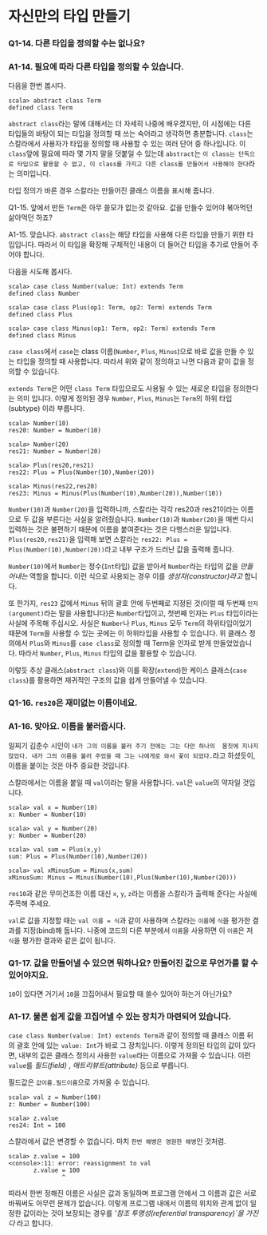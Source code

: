 # 자신만의 타입 만들기

### Q1-14. 다른 타입을 정의할 수는 없나요?

### A1-14. 필요에 따라 다른 타입을 정의할 수 있습니다. 

다음을 한번 봅시다.

```
scala> abstract class Term
defined class Term
```

`abstract class`라는 말에 대해서는 더 자세히 나중에 배우겠지만, 이 시점에는 다른 
타입들의 바탕이 되는 타입을 정의할 때 쓰는 숙어라고 생각하면 충분합니다. `class`는 스칼라에서 
사용자가 타입을 정의할 때 사용할 수 있는 여러 단어 중 하나입니다. 이 `class`앞에 필요에 따라 
몇 가지 말을 덧붙일 수 있는데 `abstract`는 `이 class는 단독으로 타입으로 활용할 수 없고,
이 class를 가지고 다른 class를 만들어서 사용해야 한다`라는 의미입니다.

타입 정의가 바른 경우 스칼라는 만들어진 클래스 이름을 표시해 줍니다.

Q1-15. 앞에서 만든 `Term`은 아무 쓸모가 없는것 같아요. 
값을 만들수 있어야 볶아먹던 삶아먹던 하죠?

A1-15. 맞습니다. `abstract class`는 해당 타입을 사용해 다른 타입을 만들기 위한 타입입니다.
따라서 이 타입을 확장해 구체적인 내용이 더 들어간 타입을 추가로 만들어 주어야 합니다.

다음을 시도해 봅시다.

```
scala> case class Number(value: Int) extends Term
defined class Number

scala> case class Plus(op1: Term, op2: Term) extends Term
defined class Plus

scala> case class Minus(op1: Term, op2: Term) extends Term
defined class Minus
```

`case class`에서 `case`는 class 이름(`Number`, `Plus`, `Minus`)으로 바로 값을 만들 수 
있는 타입을 정의할 때 사용합니다. 따라서 위와 같이 정의하고 나면 다음과 같이 
값을 정의할 수 있습니다.

`extends Term`은 어떤 `class Term` 타입으로도 사용될 수 있는 새로운 타입을 정의한다는 
의미 입니다. 이렇게 정의된 경우 `Number`, `Plus`, `Minus`는 `Term`의 하위 타입(subtype)
이라 부릅니다. 

```
scala> Number(10)
res20: Number = Number(10)

scala> Number(20)
res21: Number = Number(20)

scala> Plus(res20,res21)
res22: Plus = Plus(Number(10),Number(20))

scala> Minus(res22,res20)
res23: Minus = Minus(Plus(Number(10),Number(20)),Number(10))
```

`Number(10)`과 `Number(20)`을 입력하니까, 스칼라는 각각 res20과 res21이라는 이름으로 두 값을
부른다는 사실을 알려줬습니다. `Number(10)`과 `Number(20)`을 매번 다시 입력하는 것은 불편하기 
때문에 이름을 붙여준다는 것은 다행스러운 일입니다. `Plus(res20,res21)`을 입력해 보면 스칼라는 
`res22: Plus = Plus(Number(10),Number(20))`라고 내부 구조가 드러난 값을 출력해 줍니다. 

`Number(10)`에서 `Number`는 정수(`Int`타입) 값을 받아서 `Number`라는 타입의 값을 _만들어내는_
역할을 합니다. 이런 식으로 사용되는 경우 이를 _생성자(constructor)라고_ 합니다.

또 한가지, `res23` 값에서 `Minus` 뒤의 괄호 안에 두번째로 지정된 것(이럴 때 
두번째 `인자(argument)`라는 말을 사용합니다)은 `Number`타입이고, 첫번째 인자는 `Plus` 타입이라는
사실에 주목해 주십시오. 사실은 `Number`나 `Plus`, `Minus` 모두 `Term`의 하위타입이었기 때문에 
`Term`을 사용할 수 있는 곳에는 이 하위타입을 사용할 수 있습니다. 위 클래스 정의에서 `Plus`와 `Minus`를 
`case class`로 정의할 때 Term을 인자로 받게 만들었었습니다. 따라서 `Number`, `Plus`, 
`Minus` 타입의 값을 활용할 수 있습니다.

이렇듯 추상 클래스(`abstract class`)와 이를 확장(`extend`)한 케이스 클래스(`case class`)를 
활용하면 재귀적인 구조의 값을 쉽게 만들어낼 수 있습니다.

### Q1-16. `res20`은 재미없는 이름이네요. 

### A1-16. 맞아요. 이름을 불러줍시다.
일찌기 김춘수 시인이 `내가 그의 이름을 불러 주기 전에는 그는 다만 하나의 
몸짓에 지나지 않았다. 내가 그의 이름을 불러 주었을 때 그는 나에게로 와서 꽃이 되었다.`라고 
하셨듯이, 이름을 붙이는 것은 아주 중요한 것입니다. 

스칼라에서는 이름을 붙일 때 `val`이라는 말을 사용합니다. `val`은 `value`의 약자일 것입니다.

```
scala> val x = Number(10)
x: Number = Number(10)

scala> val y = Number(20)
y: Number = Number(20)

scala> val sum = Plus(x,y)
sum: Plus = Plus(Number(10),Number(20))

scala> val xMinusSum = Minus(x,sum)
xMinusSum: Minus = Minus(Number(10),Plus(Number(10),Number(20)))
```

`res10`과 같은 무미건조한 이름 대신 `x`, `y`, `z`라는 이름을 스칼라가 출력해 준다는 사실에 
주목해 주세요.

`val`로 값을 지정할 때는 `val 이름 = 식`과 같이 사용하며 스칼라는 `이름`에 `식`을 평가한 
결과를 지정(bind)해 둡니다. 나중에 코드의 다른 부분에서 `이름`을 사용하면 이 `이름`은 
저 `식`을 평가한  결과와 같은 값이 됩니다. 


### Q1-17. 값을 만들어낼 수 있으면 뭐하나요? 만들어진 값으로 무언가를 할 수 있어야지요. 
`10`이 있다면 거기서 `10`을 끄집어내서 필요할 때 쓸수 있어야 하는거 아닌가요?

### A1-17. 물론 쉽게 값을 끄집어낼 수 있는 장치가 마련되어 있습니다. 
`case class Number(value: Int) extends Term`과 같이 정의할 때 클래스 이름 뒤의 괄호 안에 있는 
`value: Int`가 바로 그 장치입니다. 이렇게 정의된 타입의 값이 있다면, 내부의 값은 클래스 정의시 
사용한 `value`라는 이름으로 가져올 수 있습니다. 이런 `value`를 _필드(field)_ , _애트리뷰트(attribute)_ 
등으로 부릅니다.

필드값은 `값이름.필드이름`으로 가져올 수 있습니다.

```
scala> val z = Number(100)
z: Number = Number(100)

scala> z.value
res24: Int = 100
```

스칼라에서 값은 변경할 수 없습니다. 마치 `한번 해병은 영원한 해병`인 것처럼.

```
scala> z.value = 100
<console>:11: error: reassignment to val
       z.value = 100
               ^
```

따라서 한번 정해진 이름은 사실은 값과 동일하며 프로그램 안에서 그 이름과 값은 서로 바꿔써도 
아무런 문제가 없습니다. 이렇게 프로그램 내에서 이름의 위치와 관계 없이 일정한 값이라는 것이
보장되는 경우를 _'참조 투명성(referential transparency)`을 가진다_ 라고 합니다.
